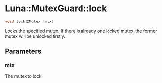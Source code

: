 # Luna::MutexGuard::lock

```c++
void lock(IMutex *mtx)
```

Locks the specified mutex. If there is already one locked mutex, the former mutex will be unlocked firstly. 



## Parameters
### mtx
The mutex to lock. 

